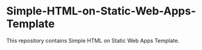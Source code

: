 # Simple-HTML-on-Static-Web-Apps-Template
This repository contains Simple HTML on Static Web Apps Template.
